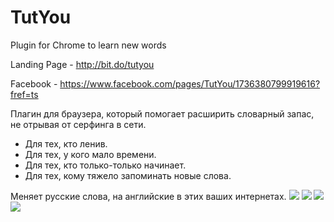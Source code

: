 TutYou
======

Plugin for Chrome to learn new words

Landing Page - http://bit.do/tutyou

Facebook - https://www.facebook.com/pages/TutYou/1736380799919616?fref=ts

Плагин для браузера, который помогает расширить словарный запас, не отрывая от серфинга в сети.

* Для тех, кто ленив.
* Для тех, у кого мало времени.
* Для тех, кто только-только начинает.
* Для тех, кому тяжело запоминать новые слова.

Меняет русские слова, на английские в этих ваших интернетах.
![](https://cfbcb3d885fb5c21266917976f0a46d40dc082d9.googledrive.com/host/0B6kWovMOSAYXTVVIb1habERXQ3M/img/img1.jpg)
![](https://cfbcb3d885fb5c21266917976f0a46d40dc082d9.googledrive.com/host/0B6kWovMOSAYXTVVIb1habERXQ3M/img/img12.jpg)
![](https://cfbcb3d885fb5c21266917976f0a46d40dc082d9.googledrive.com/host/0B6kWovMOSAYXTVVIb1habERXQ3M/img/img2.jpg)
![](https://cfbcb3d885fb5c21266917976f0a46d40dc082d9.googledrive.com/host/0B6kWovMOSAYXTVVIb1habERXQ3M/img/img21.jpg)
